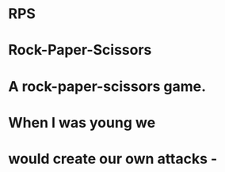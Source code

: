 # RPS
#
# Rock-Paper-Scissors
#
# A rock-paper-scissors game. 
#
# When I was young we 
# would create our own attacks -
